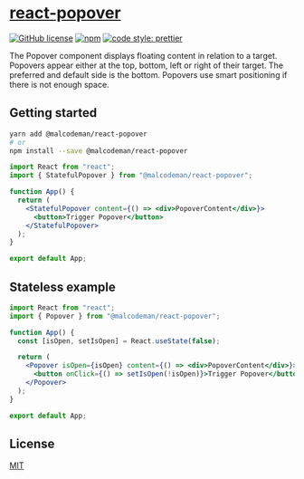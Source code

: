 # [react-popover](http://react-popover-storybook.surge.sh)

[![GitHub license](https://img.shields.io/badge/license-MIT-blue.svg)](https://github.com/malcodeman/react-popover/blob/master/LICENSE)
[![npm](https://img.shields.io/npm/v/@malcodeman/react-popover)](https://www.npmjs.com/package/@malcodeman/react-popover)
[![code style: prettier](https://img.shields.io/badge/code_style-prettier-ff69b4.svg)](https://github.com/prettier/prettier)

The Popover component displays floating content in relation to a target. Popovers appear either at the top, bottom, left or right of their target. The preferred and default side is the bottom. Popovers use smart positioning if there is not enough space.

## Getting started

```sh
yarn add @malcodeman/react-popover
# or
npm install --save @malcodeman/react-popover
```

```jsx
import React from "react";
import { StatefulPopover } from "@malcodeman/react-popover";

function App() {
  return (
    <StatefulPopover content={() => <div>PopoverContent</div>}>
      <button>Trigger Popover</button>
    </StatefulPopover>
  );
}

export default App;
```

## Stateless example

```jsx
import React from "react";
import { Popover } from "@malcodeman/react-popover";

function App() {
  const [isOpen, setIsOpen] = React.useState(false);

  return (
    <Popover isOpen={isOpen} content={() => <div>PopoverContent</div>}>
      <button onClick={() => setIsOpen(!isOpen)}>Trigger Popover</button>
    </Popover>
  );
}

export default App;
```

## License

[MIT](./LICENSE)
